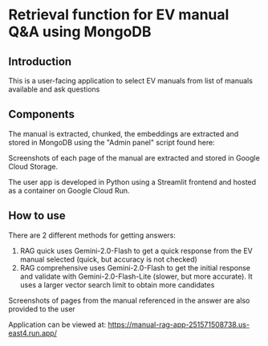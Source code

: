 # Retrieval function for EV manual Q&A using MongoDB

## Introduction
This is a user-facing application to select EV manuals from list of manuals available and ask questions

## Components
The manual is extracted, chunked, the embeddings are extracted and stored in MongoDB using the "Admin panel" script found here: 

Screenshots of each page of the manual are extracted and stored in Google Cloud Storage.

The user app is developed in Python using a Streamlit frontend and hosted as a container on Google Cloud Run.

## How to use
There are 2 different methods for getting answers:
1. RAG quick uses Gemini-2.0-Flash to get a quick response from the EV manual selected (quick, but accuracy is not checked)
2. RAG comprehensive uses Gemini-2.0-Flash to get the initial response and validate with Gemini-2.0-Flash-Lite (slower, but more accurate). It uses a larger vector search limit to obtain more candidates

Screenshots of pages from the manual referenced in the answer are also provided to the user

Application can be viewed at: https://manual-rag-app-251571508738.us-east4.run.app/
